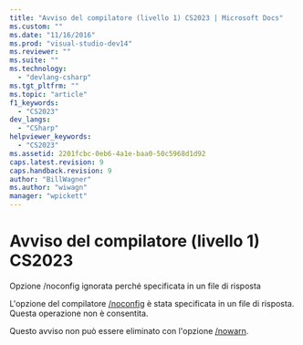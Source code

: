 ```yaml
---
title: "Avviso del compilatore (livello 1) CS2023 | Microsoft Docs"
ms.custom: ""
ms.date: "11/16/2016"
ms.prod: "visual-studio-dev14"
ms.reviewer: ""
ms.suite: ""
ms.technology: 
  - "devlang-csharp"
ms.tgt_pltfrm: ""
ms.topic: "article"
f1_keywords: 
  - "CS2023"
dev_langs: 
  - "CSharp"
helpviewer_keywords: 
  - "CS2023"
ms.assetid: 2201fcbc-0eb6-4a1e-baa0-50c5968d1d92
caps.latest.revision: 9
caps.handback.revision: 9
author: "BillWagner"
ms.author: "wiwagn"
manager: "wpickett"
---
```

# Avviso del compilatore (livello 1) CS2023
Opzione \/noconfig ignorata perché specificata in un file di risposta  
  
 L'opzione del compilatore [\/noconfig](/dotnet/csharp/language-reference/compiler-options/noconfig-compiler-option) è stata specificata in un file di risposta. Questa operazione non è consentita.  
  
 Questo avviso non può essere eliminato con l'opzione [\/nowarn](/dotnet/csharp/language-reference/compiler-options/nowarn-compiler-option).